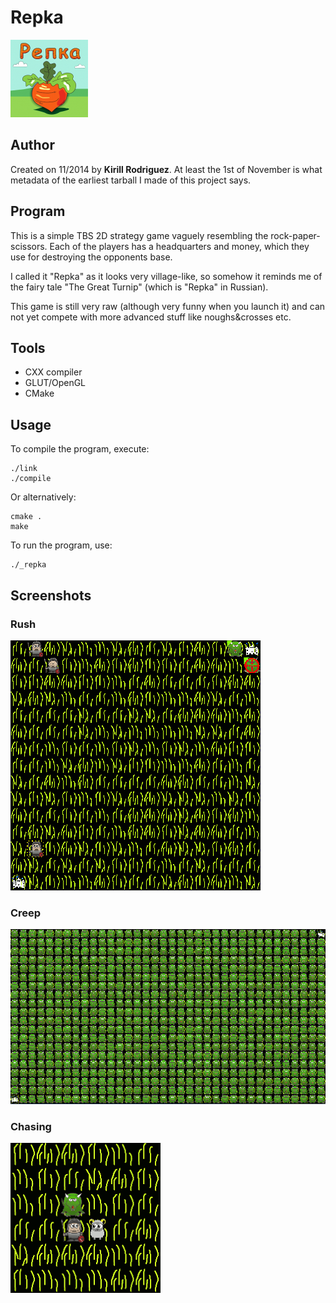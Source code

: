 # Repka

![](./_Icon.png)

## Author

Created on 11/2014 by **Kirill Rodriguez**. At least the 1st of November is what metadata of the earliest tarball I made of this project says.

## Program

This is a simple TBS 2D strategy game vaguely resembling the rock-paper-scissors. Each of the players has a headquarters and money, which they use for destroying the opponents base.

I called it "Repka" as it looks very village-like, so somehow it reminds me of the fairy tale "The Great Turnip" (which is "Repka" in Russian).

This game is still very raw (although very funny when you launch it) and can not yet compete with more advanced stuff like noughs&crosses etc.

## Tools

* CXX compiler
* GLUT/OpenGL
* CMake

## Usage

To compile the program, execute:

    ./link
    ./compile

Or alternatively:

    cmake .
    make

To run the program, use:

    ./_repka

## Screenshots

### Rush

![begin](./_screenshots/begin.gif)

### Creep

![dragons](./_screenshots/dragons.gif)

### Chasing

![chasing](./_screenshots/chasing.gif)
